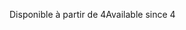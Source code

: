 <span data-ttu-id="c73ca-101">Disponible à partir de 4</span><span class="sxs-lookup"><span data-stu-id="c73ca-101">Available since 4</span></span>